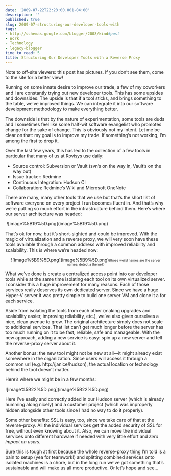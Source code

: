 ```yaml
---
date: '2009-07-22T22:23:00.001-04:00'
description: ''
published: true
slug: 2009-07-structuring-our-developer-tools-with
tags:
- http://schemas.google.com/blogger/2008/kind#post
- Work
- Technology
- legacy-blogger
time_to_read: 5
title: Structuring Our Developer Tools with a Reverse Proxy
---
```


<p class="feed-note">Note to off-site viewers: this post has pictures. If you don’t see them, come to the site for a better view!</p>
<p>Running on some innate desire to improve our trade, a few of my coworkers and I are constantly trying out new developer tools. This has some upsides and downsides. The upside is that if a tool sticks, and brings something to the table, we’ve improved things. We can integrate it into our software development methodology to make everything better.</p>
<p>The downside is that by the nature of experimentation, some tools are duds and I sometimes feel like some half-wit software evangelist who promotes change for the sake of change. This is obviously not my intent. Let me be clear on that: my goal is to improve my trade. If something’s not working, I’m among the first to drop it.</p>
<p>Over the last few years, this has led to the collection of a few tools in particular that many of us at Rovisys use daily:</p>  <ul>   <li>Source control: Subversion or Vault (svn’s on the way in, Vault’s on the way out) </li>    <li>Issue tracker: Redmine </li>    <li>Continuous Integration: Hudson CI </li>    <li>Collaboration: Redmine’s Wiki and Microsoft OneNote </li> </ul>
<p>There are many, many other tools that we use but that’s the short list of software everyone on every project I run becomes fluent in. And that’s why we’re putting so much effort in the infrastructure behind them. Here’s where our server architecture was headed:</p>
<p>&#160;![image%5B19%5D.png](image%5B19%5D.png)</p>
<p>That’s ok for now, but it’s short-sighted and could be improved. With the magic of virtualization and a reverse proxy, we will very soon have these tools available through a common address with improved reliability and scalability. This is where we’re headed now:</p>  <p align="center">![image%5B9%5D.png](image%5B9%5D.png)<font size="1">(those weird names are the server names; detect a theme?)</font></p>
<p></p>
<p></p>
<p>What we’ve done is create a centralized access point into our developer tools while at the same time isolating each tool on its own virtualized server. I consider this a huge improvement for many reasons. Each of those services really deserves its own dedicated server. Since we have a huge Hyper-V server it was pretty simple to build one server VM and clone it a for each service. </p>
<p>Aside from isolating the tools from each other (making upgrades and scalability easier, improving reliability, etc.), we’ve also given ourselves a nice, clean avenue to grow. The original architecture simply does not scale to additional services. That list can’t get much longer before the server has too much running on it to be fast, reliable, safe and manageable. With the new approach, adding a new service is easy: spin up a new server and tell the reverse-proxy server about it. </p>
<p>Another bonus: the new tool might not be new at all—it might already exist somewhere in the organization. Since users will access it through a common url (e.g. http://janice/hudson), the actual location or technology behind the tool doesn’t matter.</p>
<p>Here’s where we might be in a few months:</p>
<p>![image%5B22%5D.png](image%5B22%5D.png) </p>
<p>Here I’ve easily and correctly added in our Hudson server (which is already humming along nicely) and a customer project (which was improperly hidden alongside other tools since I had no way to do it properly). </p>
<p>Some other benefits: SSL is easy, too, since we take care of that at the reverse-proxy. All the individual services get the added security of SSL for free, without even knowing about it. Also, we can move the individual services onto different hardware if needed with very little effort and <em>zero impact on users.</em></p>
<p>Sure this is tough at first because the whole reverse-proxy thing I’m told is a pain to setup (yea for teamwork!) and splitting combined services onto isolated machines is a chore, but in the long run we’ve got something that’s sustainable and will make us all more productive. Or let’s hope and see…</p>
